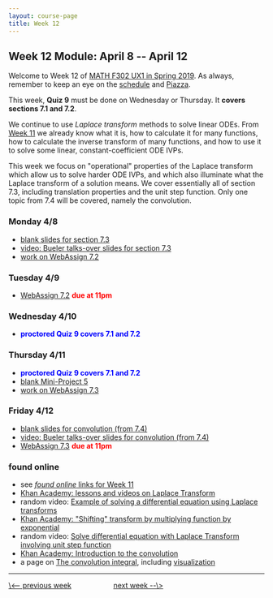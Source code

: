 ```yaml
---
layout: course-page
title: Week 12
---
```


## Week 12 Module: April 8 -- April 12

Welcome to Week 12 of [MATH F302 UX1 in Spring 2019](index.html).  As always, remember to keep an eye on the [schedule](schedule.pdf) and [Piazza](https://piazza.com/uaf/spring2019/math302ux1/home).

This week, **Quiz 9** must be done on Wednesday or Thursday.  It **covers sections 7.1 and 7.2**.

We continue to use _Laplace transform_ methods to solve linear ODEs.  From [Week 11](week11) we already know what it is, how to calculate it for many functions, how to calculate the inverse transform of many functions, and how to use it to solve some linear, constant-coefficient ODE IVPs.

This week we focus on "operational" properties of the Laplace transform which allow us to solve harder ODE IVPs, and which also illuminate what the Laplace transform of a solution means.  We cover essentially all of section 7.3, including translation properties and the unit step function.  Only one topic from 7.4 will be covered, namely the convolution.

### Monday 4/8
* [blank slides for section 7.3](assets/slides/7-3.pdf)
* [video: Bueler talks-over slides for section 7.3](https://github.com/bueler/diff-eq-videos/blob/master/video-7-3-math302.mp4)
* [work on WebAssign 7.2](https://www.webassign.net/)

### Tuesday 4/9
* [WebAssign 7.2](https://www.webassign.net/) <span style="color:red">**due at 11pm**</span>

### Wednesday 4/10
* <span style="color:blue">**proctored Quiz 9 covers 7.1 and 7.2**</span>

### Thursday 4/11
* <span style="color:blue">**proctored Quiz 9 covers 7.1 and 7.2**</span>
* [blank Mini-Project 5](assets/mp/mp5.pdf)
* [work on WebAssign 7.3](https://www.webassign.net/)

### Friday 4/12
* [blank slides for convolution (from 7.4)](assets/slides/7-4.pdf)
* [video: Bueler talks-over slides for convolution (from 7.4)](https://github.com/bueler/diff-eq-videos/blob/master/video-7-4-math302.mp4)
* [WebAssign 7.3](https://www.webassign.net/) <span style="color:red">**due at 11pm**</span>

### found online
* see [_found online_ links for Week 11](week11#found-online)
* [Khan Academy: lessons and videos on Laplace Transform](https://www.khanacademy.org/math/differential-equations/laplace-transform)
* random video: [Example of solving a differential equation using Laplace transforms](https://www.youtube.com/watch?v=CnB97dUhnuc)
* [Khan Academy: "Shifting" transform by multiplying function by exponential](https://www.khanacademy.org/math/differential-equations/laplace-transform/properties-of-laplace-transform/v/more-laplace-transform-tools)
* random video: [Solve differential equation with Laplace Transform involving unit step function](https://www.youtube.com/watch?v=LyUDZ-GYa8U)
* [Khan Academy: Introduction to the convolution](https://www.khanacademy.org/math/differential-equations/laplace-transform/convolution-integral/v/introduction-to-the-convolution)
* a page on [The convolution integral](https://lpsa.swarthmore.edu/Convolution/Convolution.html#Visualizing_the_Convolution_Integral_), including [visualization](https://lpsa.swarthmore.edu/Convolution/CI.html)

<hr>
<a align="left" href="week11">\<-- previous week</a>  &nbsp; &nbsp; &nbsp; &nbsp; &nbsp; &nbsp; &nbsp; &nbsp; &nbsp; &nbsp; <a align="right" href="week13">next week --\></a>

